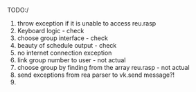 TODO:/ 

1) throw exception if it is unable to access reu.rasp
2) Keyboard logic - check 
3) choose group interface - check 
4) beauty of schedule output - check 
5) no internet connection exception 
6) link group number to user - not actual 
7) choose group by finding from the array reu.rasp - not actual 
8) send exceptions from rea parser to vk.send message?! 
9) 
